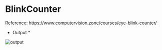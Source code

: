 # BlinkCounter
Reference: https://www.computervision.zone/courses/eye-blink-counter/


* Output *

![output](https://user-images.githubusercontent.com/86844420/208264788-46c0f29f-399f-4cb4-9b87-1a3de3a7eef6.gif)
